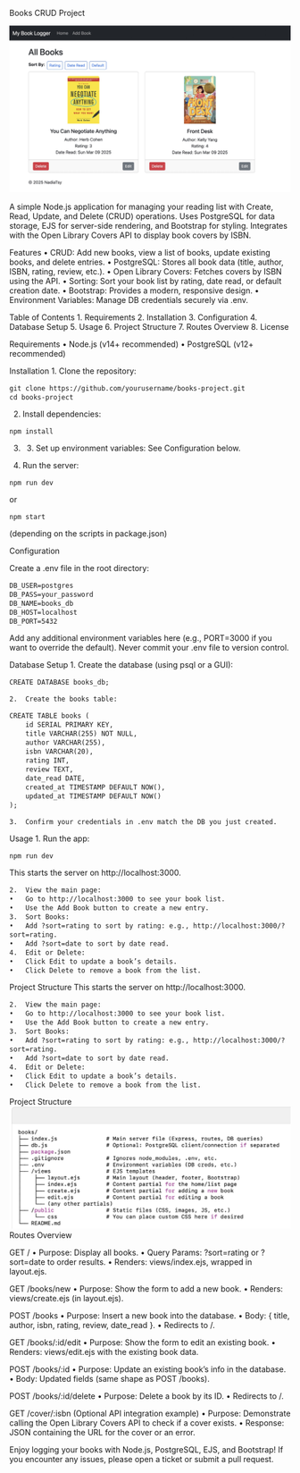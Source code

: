 Books CRUD Project

![alt text](./My%20Book%20Logger.jpg)

A simple Node.js application for managing your reading list with Create, Read, Update, and Delete (CRUD) operations. Uses PostgreSQL for data storage, EJS for server-side rendering, and Bootstrap for styling. Integrates with the Open Library Covers API to display book covers by ISBN.

Features
	•	CRUD: Add new books, view a list of books, update existing books, and delete entries.
	•	PostgreSQL: Stores all book data (title, author, ISBN, rating, review, etc.).
	•	Open Library Covers: Fetches covers by ISBN using the API.
	•	Sorting: Sort your book list by rating, date read, or default creation date.
	•	Bootstrap: Provides a modern, responsive design.
	•	Environment Variables: Manage DB credentials securely via .env.

  Table of Contents
	1.	Requirements
	2.	Installation
	3.	Configuration
	4.	Database Setup
	5.	Usage
	6.	Project Structure
	7.	Routes Overview
	8.	License

Requirements
	•	Node.js (v14+ recommended)
	•	PostgreSQL (v12+ recommended)

Installation
	1.	Clone the repository:
```
git clone https://github.com/yourusername/books-project.git
cd books-project
```
2. 	Install dependencies:
```
npm install
```
3.	3.	Set up environment variables:
See Configuration below.

4.	Run the server:
```
npm run dev
```
or
```
npm start
```
(depending on the scripts in package.json)

Configuration

Create a .env file in the root directory:
```
DB_USER=postgres
DB_PASS=your_password
DB_NAME=books_db
DB_HOST=localhost
DB_PORT=5432
```
Add any additional environment variables here (e.g., PORT=3000 if you want to override the default). Never commit your .env file to version control.

Database Setup
	1.	Create the database (using psql or a GUI):
```
CREATE DATABASE books_db;
```
	2.	Create the books table:
```
CREATE TABLE books (
    id SERIAL PRIMARY KEY,
    title VARCHAR(255) NOT NULL,
    author VARCHAR(255),
    isbn VARCHAR(20),
    rating INT,
    review TEXT,
    date_read DATE,
    created_at TIMESTAMP DEFAULT NOW(),
    updated_at TIMESTAMP DEFAULT NOW()
);
```
	3.	Confirm your credentials in .env match the DB you just created.

Usage
	1.	Run the app:
 ```
 npm run dev
 ```
 This starts the server on http://localhost:3000.

	2.	View the main page:
	•	Go to http://localhost:3000 to see your book list.
	•	Use the Add Book button to create a new entry.
	3.	Sort Books:
	•	Add ?sort=rating to sort by rating: e.g., http://localhost:3000/?sort=rating.
	•	Add ?sort=date to sort by date read.
	4.	Edit or Delete:
	•	Click Edit to update a book’s details.
	•	Click Delete to remove a book from the list.

Project Structure
This starts the server on http://localhost:3000.

	2.	View the main page:
	•	Go to http://localhost:3000 to see your book list.
	•	Use the Add Book button to create a new entry.
	3.	Sort Books:
	•	Add ?sort=rating to sort by rating: e.g., http://localhost:3000/?sort=rating.
	•	Add ?sort=date to sort by date read.
	4.	Edit or Delete:
	•	Click Edit to update a book’s details.
	•	Click Delete to remove a book from the list.

Project Structure
![alt text](./structure.jpg)
Routes Overview

GET /
	•	Purpose: Display all books.
	•	Query Params: ?sort=rating or ?sort=date to order results.
	•	Renders: views/index.ejs, wrapped in layout.ejs.

GET /books/new
	•	Purpose: Show the form to add a new book.
	•	Renders: views/create.ejs (in layout.ejs).

POST /books
	•	Purpose: Insert a new book into the database.
	•	Body: { title, author, isbn, rating, review, date_read }.
	•	Redirects to /.

GET /books/:id/edit
	•	Purpose: Show the form to edit an existing book.
	•	Renders: views/edit.ejs with the existing book data.

POST /books/:id
	•	Purpose: Update an existing book’s info in the database.
	•	Body: Updated fields (same shape as POST /books).

POST /books/:id/delete
	•	Purpose: Delete a book by its ID.
	•	Redirects to /.

GET /cover/:isbn (Optional API integration example)
	•	Purpose: Demonstrate calling the Open Library Covers API to check if a cover exists.
	•	Response: JSON containing the URL for the cover or an error.

Enjoy logging your books with Node.js, PostgreSQL, EJS, and Bootstrap! If you encounter any issues, please open a ticket or submit a pull request.
